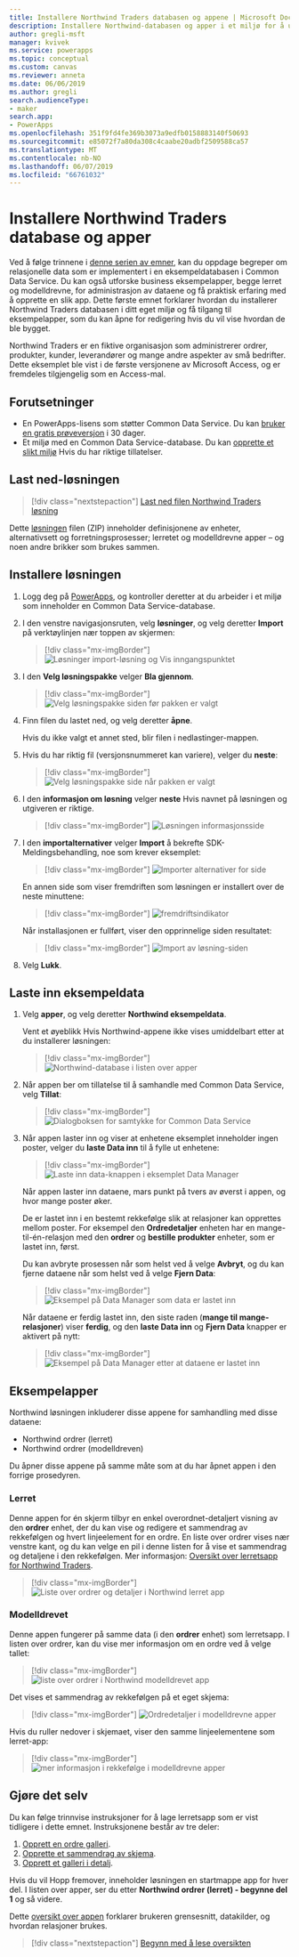 ```yaml
---
title: Installere Northwind Traders databasen og appene | Microsoft Docs
description: Installere Northwind-databasen og apper i et miljø for å utforske tilhørende konsepter.
author: gregli-msft
manager: kvivek
ms.service: powerapps
ms.topic: conceptual
ms.custom: canvas
ms.reviewer: anneta
ms.date: 06/06/2019
ms.author: gregli
search.audienceType:
- maker
search.app:
- PowerApps
ms.openlocfilehash: 351f9fd4fe369b3073a9edfb0158883140f50693
ms.sourcegitcommit: e85072f7a80da308c4caabe20adbf2509588ca57
ms.translationtype: MT
ms.contentlocale: nb-NO
ms.lasthandoff: 06/07/2019
ms.locfileid: "66761032"
---
```

# <a name="install-northwind-traders-database-and-apps"></a>Installere Northwind Traders database og apper

Ved å følge trinnene i [denne serien av emner](northwind-orders-canvas-part1.md), kan du oppdage begreper om relasjonelle data som er implementert i en eksempeldatabasen i Common Data Service. Du kan også utforske business eksempelapper, begge lerret og modelldrevne, for administrasjon av dataene og få praktisk erfaring med å opprette en slik app. Dette første emnet forklarer hvordan du installerer Northwind Traders databasen i ditt eget miljø og få tilgang til eksempelapper, som du kan åpne for redigering hvis du vil vise hvordan de ble bygget.

Northwind Traders er en fiktive organisasjon som administrerer ordrer, produkter, kunder, leverandører og mange andre aspekter av små bedrifter. Dette eksemplet ble vist i de første versjonene av Microsoft Access, og er fremdeles tilgjengelig som en Access-mal.

## <a name="prerequisites"></a>Forutsetninger

- En PowerApps-lisens som støtter Common Data Service. Du kan [bruker en gratis prøveversjon](../signup-for-powerapps.md) i 30 dager.
- Et miljø med en Common Data Service-database. Du kan [opprette et slikt miljø](https://docs.microsoft.com/power-platform/admin/create-environment) Hvis du har riktige tillatelser.

## <a name="download-the-solution"></a>Last ned-løsningen

> [!div class="nextstepaction"]
> [Last ned filen Northwind Traders løsning](https://pwrappssamples.blob.core.windows.net/samples/NorthwindTraders_1_0_0_6.zip)

Dette [løsningen](../../developer/common-data-service/introduction-solutions.md) filen (ZIP) inneholder definisjonene av enheter, alternativsett og forretningsprosesser; lerretet og modelldrevne apper – og noen andre brikker som brukes sammen.

## <a name="install-the-solution"></a>Installere løsningen

1. Logg deg på [PowerApps](https://web.powerapps.com?utm_source=padocs&utm_medium=linkinadoc&utm_campaign=referralsfromdoc), og kontroller deretter at du arbeider i et miljø som inneholder en Common Data Service-database.

1. I den venstre navigasjonsruten, velg **løsninger**, og velg deretter **Import** på verktøylinjen nær toppen av skjermen:

    > [!div class="mx-imgBorder"]
    > ![Løsninger import-løsning og Vis inngangspunktet](media/northwind-install/solution-import.png)

1. I den **Velg løsningspakke** velger **Bla gjennom**.

    > [!div class="mx-imgBorder"]
    > ![Velg løsningspakke siden før pakken er valgt](media/northwind-install/select-solution2.png)

1. Finn filen du lastet ned, og velg deretter **åpne**.

    Hvis du ikke valgt et annet sted, blir filen i nedlastinger-mappen.

1. Hvis du har riktig fil (versjonsnummeret kan variere), velger du **neste**:

    > [!div class="mx-imgBorder"]
    > ![Velg løsningspakke side når pakken er valgt](media/northwind-install/confirm-solution2.png)

1. I den **informasjon om løsning** velger **neste** Hvis navnet på løsningen og utgiveren er riktige.

    > [!div class="mx-imgBorder"]
    > ![Løsningen informasjonsside](media/northwind-install/confirm-publisher.png)

1. I den **importalternativer** velger **Import** å bekrefte SDK-Meldingsbehandling, noe som krever eksemplet:

    > [!div class="mx-imgBorder"]
    > ![Importer alternativer for side](media/northwind-install/confirm-sdk.png)

    En annen side som viser fremdriften som løsningen er installert over de neste minuttene:

    > [!div class="mx-imgBorder"]
    > ![fremdriftsindikator](media/northwind-install/solution-progress.png)

    Når installasjonen er fullført, viser den opprinnelige siden resultatet:

    > [!div class="mx-imgBorder"]
    > ![Import av løsning-siden](media/northwind-install/solution-success.png)

1. Velg **Lukk**.

## <a name="load-the-sample-data"></a>Laste inn eksempeldata

1. Velg **apper**, og velg deretter **Northwind eksempeldata**.

    Vent et øyeblikk Hvis Northwind-appene ikke vises umiddelbart etter at du installerer løsningen:

    > [!div class="mx-imgBorder"]
    > ![Northwind-database i listen over apper](media/northwind-install/sample-data-app.png)

1. Når appen ber om tillatelse til å samhandle med Common Data Service, velg **Tillat**:

    > [!div class="mx-imgBorder"]
    > ![Dialogboksen for samtykke for Common Data Service](media/northwind-install/sample-data-permission.png)

1. Når appen laster inn og viser at enhetene eksemplet inneholder ingen poster, velger du **laste Data inn** til å fylle ut enhetene:

    > [!div class="mx-imgBorder"]
    > ![Laste inn data-knappen i eksemplet Data Manager](media/northwind-install/sample-data-load.png)

    Når appen laster inn dataene, mars punkt på tvers av øverst i appen, og hvor mange poster øker.

    De er lastet inn i en bestemt rekkefølge slik at relasjoner kan opprettes mellom poster. For eksempel den **Ordredetaljer** enheten har en mange-til-én-relasjon med den **ordrer** og **bestille produkter** enheter, som er lastet inn, først.

    Du kan avbryte prosessen når som helst ved å velge **Avbryt**, og du kan fjerne dataene når som helst ved å velge **Fjern Data**:

    > [!div class="mx-imgBorder"]
    > ![Eksempel på Data Manager som data er lastet inn](media/northwind-install/sample-data-progress.png)

    Når dataene er ferdig lastet inn, den siste raden (**mange til mange-relasjoner**) viser **ferdig**, og den **laste Data inn** og **Fjern Data** knapper er aktivert på nytt:

    > [!div class="mx-imgBorder"]
    > ![Eksempel på Data Manager etter at dataene er lastet inn](media/northwind-install/sample-data-complete.png)

## <a name="sample-apps"></a>Eksempelapper

Northwind løsningen inkluderer disse appene for samhandling med disse dataene:

- Northwind ordrer (lerret)
- Northwind ordrer (modelldreven)

Du åpner disse appene på samme måte som at du har åpnet appen i den forrige prosedyren.

### <a name="canvas"></a>Lerret

Denne appen for én skjerm tilbyr en enkel overordnet-detaljert visning av den **ordrer** enhet, der du kan vise og redigere et sammendrag av rekkefølgen og hvert linjeelement for en ordre. En liste over ordrer vises nær venstre kant, og du kan velge en pil i denne listen for å vise et sammendrag og detaljene i den rekkefølgen. Mer informasjon: [Oversikt over lerretsapp for Northwind Traders](northwind-orders-canvas-overview.md).

> [!div class="mx-imgBorder"]
> ![Liste over ordrer og detaljer i Northwind lerret app](media/northwind-install/orders-canvas.png)

### <a name="model-driven"></a>Modelldrevet

Denne appen fungerer på samme data (i den **ordrer** enhet) som lerretsapp. I listen over ordrer, kan du vise mer informasjon om en ordre ved å velge tallet:

> [!div class="mx-imgBorder"]
> ![liste over ordrer i Northwind modelldrevet app](media/northwind-install/orders-model.png)

Det vises et sammendrag av rekkefølgen på et eget skjema:

> [!div class="mx-imgBorder"]
> ![Ordredetaljer i modelldrevne apper](media/northwind-install/orders-model-2.png)

Hvis du ruller nedover i skjemaet, viser den samme linjeelementene som lerret-app:

> [!div class="mx-imgBorder"]
> ![mer informasjon i rekkefølge i modelldrevne apper](media/northwind-install/orders-model-3.png)

## <a name="do-it-yourself"></a>Gjøre det selv

Du kan følge trinnvise instruksjoner for å lage lerretsapp som er vist tidligere i dette emnet.  Instruksjonene består av tre deler:

1. [Opprett en ordre galleri](northwind-orders-canvas-part1.md).
1. [Opprette et sammendrag av skjema](northwind-orders-canvas-part2.md).
1. [Opprett et galleri i detalj](northwind-orders-canvas-part3.md).

Hvis du vil Hopp fremover, inneholder løsningen en startmappe app for hver del.  I listen over apper, ser du etter **Northwind ordrer (lerret) - begynne del 1** og så videre.

Dette [oversikt over appen](northwind-orders-canvas-overview.md) forklarer brukeren grensesnitt, datakilder, og hvordan relasjoner brukes.

> [!div class="nextstepaction"]
> [Begynn med å lese oversikten](northwind-orders-canvas-overview.md)
